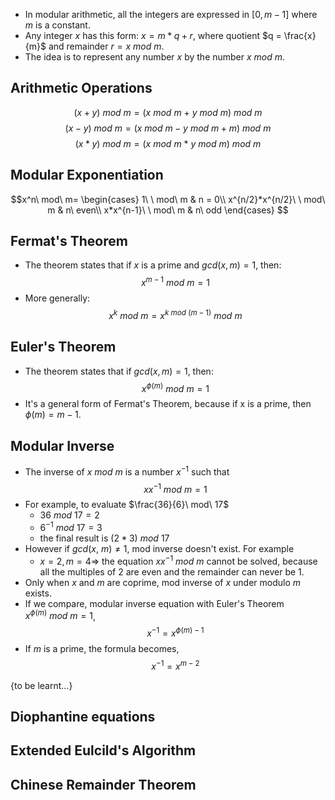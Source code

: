 - In modular arithmetic, all the integers are expressed in $[0, m - 1]$ where $m$ is a constant.
- Any integer $x$ has this form: $x = m*q + r$, where quotient $q = \frac{x}{m}$ and remainder $r = x\ mod\ m$.
- The idea is to represent any number $x$ by the number $x\ mod\ m$.

## Arithmetic Operations

$$(x + y)\ mod\ m = (x\ mod\ m\ +\ y\ mod\ m)\ mod\ m$$
$$(x - y)\ mod\ m = (x\ mod\ m-y\ mod\ m + m)\ mod\ m$$
$$(x * y)\ mod\ m = (x\ mod\ m\ * \ y\ mod\ m)\ mod\ m$$

## Modular Exponentiation

$$x^n\ mod\ m=
\begin{cases}
1\ \ mod\ m & n = 0\\
x^{n/2}*x^{n/2}\ \ mod\ m & n\ even\\
x*x^{n-1}\ \ mod\ m & n\ odd
\end{cases}
$$
## Fermat's Theorem
- The theorem states that if $x$ is a prime and $gcd(x, m) = 1$, then: $$x^{m - 1}\ mod\ m = 1$$
- More generally: $$x^k\ mod\ m=x^{k\ mod\ (m-1)}\ mod\ m$$
## Euler's Theorem
- The theorem states that if $gcd(x, m)=1$, then: $$x^{\phi(m)}\ mod\ m=1$$
- It's a general form of Fermat's Theorem, because if x is a prime, then $\phi(m)=m - 1$.

## Modular Inverse
- The inverse of $x\ mod\ m$ is a number $x^{-1}$ such that $$xx^{-1}\ mod\ m=1$$
- For example, to evaluate $\frac{36}{6}\ mod\ 17$
	- $36\ mod\ 17=2$
	- $6^{-1}\ mod\ 17=3$
	- the final result is $(2*3)\ mod\ 17$
- However if $gcd(x,\ m) \neq 1$, mod inverse doesn't exist. For example
	- $x = 2, m = 4 \Rightarrow$ the equation $xx^{-1}\ mod\ m$ cannot be solved, because all the multiples of 2 are even and the remainder can never be 1.
- Only when $x$ and $m$ are coprime, mod inverse of $x$ under modulo $m$ exists.
- If we compare, modular inverse equation with Euler's Theorem $x^{\phi(m)}\ mod\ m=1$, $$x^{-1}=x^{\phi(m)-1}$$
- If $m$ is a prime, the formula becomes, $$x^{-1}=x^{m-2}$$

{to be learnt...}
## Diophantine equations

## Extended Eulcild's Algorithm

## Chinese Remainder Theorem